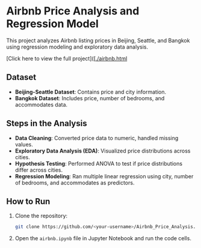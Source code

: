 # Airbnb Price Analysis and Regression Model

This project analyzes Airbnb listing prices in Beijing, Seattle, and Bangkok using regression modeling and exploratory data analysis.

[Click here to view the full project]([[./airbnb.html](https://josephvtranx.github.io/-AirBnB-Prices/airbnb.html](https://josephvtranx.github.io/-AirBnB-Prices/airbnb.html)
)

## Dataset
- **Beijing-Seattle Dataset**: Contains price and city information.
- **Bangkok Dataset**: Includes price, number of bedrooms, and accommodates data.

## Steps in the Analysis
- **Data Cleaning**: Converted price data to numeric, handled missing values.
- **Exploratory Data Analysis (EDA)**: Visualized price distributions across cities.
- **Hypothesis Testing**: Performed ANOVA to test if price distributions differ across cities.
- **Regression Modeling**: Ran multiple linear regression using city, number of bedrooms, and accommodates as predictors.
  
## How to Run
1. Clone the repository:
    ```bash
    git clone https://github.com/<your-username>/Airbnb_Price_Analysis.git
    ```
2. Open the `airbnb.ipynb` file in Jupyter Notebook and run the code cells.
